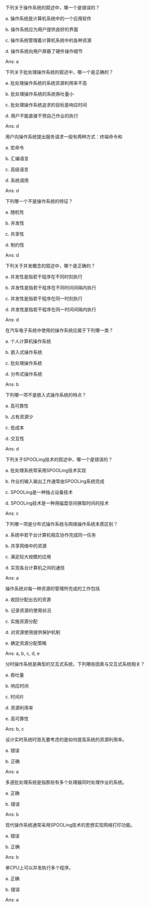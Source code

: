 下列关于操作系统的叙述中，哪一个是错误的？

a. 操作系统是计算机系统中的一个应用软件

b. 操作系统应为用户提供良好的界面

c. 操作系统管理着计算机系统中的各种资源

d. 操作系统向用户屏蔽了硬件操作细节

Ans: a

下列关于批处理操作系统的叙述中，哪一个是正确的？

a. 批处理操作系统的系统资源利用率不高

b. 批处理操作系统的系统吞吐量小

c. 批处理操作系统追求的目标是响应时间

d. 用户不能直接干预自己作业的执行

Ans: d

用户向操作系统提出服务请求一般有两种方式：终端命令和

a. 宏命令

b. 汇编语言

c. 高级语言

d. 系统调用

Ans: d

下列哪一个不是操作系统的特征？

a. 随机性

b. 并发性

c. 共享性

d. 制约性

Ans: d

下列关于并发概念的叙述中，哪个是正确的？

a. 并发性是指若干程序在不同时刻执行

b. 并发性是指若干程序在不同时间间隔内执行

c. 并发性是指若干程序在同一时刻执行

d. 并发性是指若干程序在同一时间间隔内执行

Ans: d

在汽车电子系统中使用的操作系统应属于下列哪一类？

a. 个人计算机操作系统

b. 嵌入式操作系统

c. 批处理操作系统

d. 分布式操作系统

Ans: b

下列哪一项不是嵌入式操作系统的特点？

a. 高可靠性

b. 占有资源少

c. 低成本

d. 交互性

Ans: d

下列关于SPOOLing技术的叙述中，哪一个是错误的？

a. 批处理系统常采用SPOOLing技术实现

b. 作业的输入输出工作通常由SPOOLing系统完成

c. SPOOLing是一种独占设备技术

d. SPOOLing技术是一种用磁盘空间换取时间的技术

Ans: c

下列哪一项是分布式操作系统与网络操作系统本质区别？

a. 系统中若干台计算机相互协作完成同一任务

b. 共享网络中的资源

c. 满足较大规模的应用

d. 实现各台计算机之间的通信

Ans: a

操作系统对每一种资源的管理所完成的工作包括

a. 收回分配出去的资源

b. 记录资源的使用状况

c. 实施资源分配

d. 对资源使用提供保护机制

e. 确定资源分配策略

Ans: a, b, c, d, e

分时操作系统是典型的交互式系统，下列哪些因素与交互式系统相关？

a. 吞吐量

b. 响应时间

c. 时间片

d. 资源利用率

e. 高可靠性

Ans: b, c

设计实时系统时首先要考虑的是如何提高系统的资源利用率。

a. 错误

b. 正确

Ans: a

多道批处理系统是指那些有多个处理器同时处理作业的系统。

a. 正确

b. 错误

Ans: b

现代操作系统通常采用SPOOLing技术的思想实现网络打印功能。

a. 错误

b. 正确

Ans: b

单CPU上可以并发执行多个程序。

a. 正确

b. 错误

Ans: a